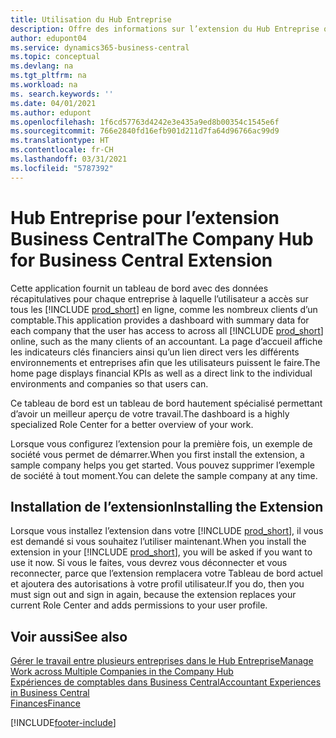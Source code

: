 ```yaml
---
title: Utilisation du Hub Entreprise
description: Offre des informations sur l’extension du Hub Entreprise que vous pouvez utiliser pour gérer votre travail dans plusieurs entreprises dans Business Central.
author: edupont04
ms.service: dynamics365-business-central
ms.topic: conceptual
ms.devlang: na
ms.tgt_pltfrm: na
ms.workload: na
ms. search.keywords: ''
ms.date: 04/01/2021
ms.author: edupont
ms.openlocfilehash: 1f6cd57763d4242e3e435a9ed8b00354c1545e6f
ms.sourcegitcommit: 766e2840fd16efb901d211d7fa64d96766ac99d9
ms.translationtype: HT
ms.contentlocale: fr-CH
ms.lasthandoff: 03/31/2021
ms.locfileid: "5787392"
---
```

# <a name="the-company-hub-for-business-central-extension"></a><span data-ttu-id="9c79c-103">Hub Entreprise pour l’extension Business Central</span><span class="sxs-lookup"><span data-stu-id="9c79c-103">The Company Hub for Business Central Extension</span></span>

<span data-ttu-id="9c79c-104">Cette application fournit un tableau de bord avec des données récapitulatives pour chaque entreprise à laquelle l’utilisateur a accès sur tous les [!INCLUDE [prod_short](includes/prod_short.md)] en ligne, comme les nombreux clients d’un comptable.</span><span class="sxs-lookup"><span data-stu-id="9c79c-104">This application provides a dashboard with summary data for each company that the user has access to across all [!INCLUDE [prod_short](includes/prod_short.md)] online, such as the many clients of an accountant.</span></span> <span data-ttu-id="9c79c-105">La page d’accueil affiche les indicateurs clés financiers ainsi qu’un lien direct vers les différents environnements et entreprises afin que les utilisateurs puissent le faire.</span><span class="sxs-lookup"><span data-stu-id="9c79c-105">The home page displays financial KPIs as well as a direct link to the individual environments and companies so that users can.</span></span>

<span data-ttu-id="9c79c-106">Ce tableau de bord est un tableau de bord hautement spécialisé permettant d’avoir un meilleur aperçu de votre travail.</span><span class="sxs-lookup"><span data-stu-id="9c79c-106">The dashboard is a highly specialized Role Center for a better overview of your work.</span></span>

<span data-ttu-id="9c79c-107">Lorsque vous configurez l’extension pour la première fois, un exemple de société vous permet de démarrer.</span><span class="sxs-lookup"><span data-stu-id="9c79c-107">When you first install the extension, a sample company helps you get started.</span></span> <span data-ttu-id="9c79c-108">Vous pouvez supprimer l’exemple de société à tout moment.</span><span class="sxs-lookup"><span data-stu-id="9c79c-108">You can delete the sample company at any time.</span></span>

## <a name="installing-the-extension"></a><span data-ttu-id="9c79c-109">Installation de l’extension</span><span class="sxs-lookup"><span data-stu-id="9c79c-109">Installing the Extension</span></span>

<span data-ttu-id="9c79c-110">Lorsque vous installez l’extension dans votre [!INCLUDE [prod_short](includes/prod_short.md)], il vous est demandé si vous souhaitez l’utiliser maintenant.</span><span class="sxs-lookup"><span data-stu-id="9c79c-110">When you install the extension in your [!INCLUDE [prod_short](includes/prod_short.md)], you will be asked if you want to use it now.</span></span> <span data-ttu-id="9c79c-111">Si vous le faites, vous devrez vous déconnecter et vous reconnecter, parce que l’extension remplacera votre Tableau de bord actuel et ajoutera des autorisations à votre profil utilisateur.</span><span class="sxs-lookup"><span data-stu-id="9c79c-111">If you do, then you must sign out and sign in again, because the extension replaces your current Role Center and adds permissions to your user profile.</span></span>

## <a name="see-also"></a><span data-ttu-id="9c79c-112">Voir aussi</span><span class="sxs-lookup"><span data-stu-id="9c79c-112">See also</span></span>

[<span data-ttu-id="9c79c-113">Gérer le travail entre plusieurs entreprises dans le Hub Entreprise</span><span class="sxs-lookup"><span data-stu-id="9c79c-113">Manage Work across Multiple Companies in the Company Hub</span></span>](company-hub.md)  
[<span data-ttu-id="9c79c-114">Expériences de comptables dans Business Central</span><span class="sxs-lookup"><span data-stu-id="9c79c-114">Accountant Experiences in Business Central </span></span>](finance-accounting.md)  
[<span data-ttu-id="9c79c-115">Finances</span><span class="sxs-lookup"><span data-stu-id="9c79c-115">Finance</span></span>](finance.md)  


[!INCLUDE[footer-include](includes/footer-banner.md)]